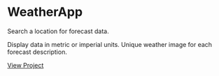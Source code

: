 # WeatherApp

Search a location for forecast data.

Display data in metric or imperial units.
Unique weather image for each forecast description.

[View Project](https://dustics4.github.io/WeatherApp/)
